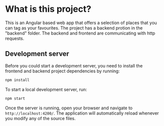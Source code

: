 # What is this project?

This is an Angular based web app that offers a selection of places that you can tag as your favourites.
The project has a backend protion in the "backend" folder.
The backend and frontend are communicating with http requests.

## Development server

Before you could start a development server, you need to install the frontend and backend project dependencies by running:

```bash
npm install
```

To start a local development server, run:

```bash
npm start
```

Once the server is running, open your browser and navigate to `http://localhost:4200/`. The application will automatically reload whenever you modify any of the source files.